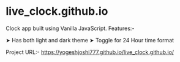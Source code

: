 # live_clock.github.io


Clock app built using Vanilla JavaScript.
Features:-

➤ Has both light and dark theme
➤ Toggle for 24 Hour time format

Project URL:- https://yogeshjoshi777.github.io/live_clock.github.io/
